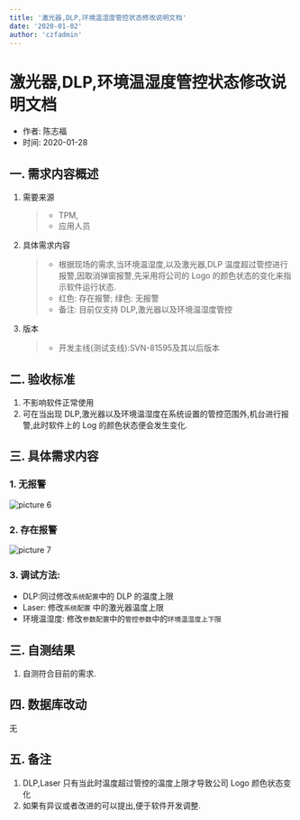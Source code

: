 ```yaml
---
title: '激光器,DLP,环境温湿度管控状态修改说明文档'
date: '2020-01-02'
author: 'czfadmin'
---
```

# 激光器,DLP,环境温湿度管控状态修改说明文档

-   作者: 陈志福
-   时间: 2020-01-28

## 一. 需求内容概述

1.  需要来源
    > -   TPM,
    > -   应用人员
1.  具体需求内容
    > -   根据现场的需求,当环境温湿度,以及激光器,DLP 温度超过管控进行报警,因取消弹窗报警,先采用将公司的 Logo 的颜色状态的变化来指示软件运行状态.
    > -   红色: 存在报警; 绿色: 无报警
    > -   备注: 目前仅支持 DLP,激光器以及环境温湿度管控
1. 版本
	> - 开发主线(测试支线):SVN-81595及其以后版本

## 二. 验收标准

1. 不影响软件正常使用
1. 可在当出现 DLP,激光器以及环境温湿度在系统设置的管控范围外,机台进行报警,此时软件上的 Log 的颜色状态便会发生变化.

## 三. 具体需求内容

### 1. 无报警

![picture 6](../images/posts/8154694b28c0f728f06d4b061537a4339d00896db2b3ab843b9c071420d17e35.png)

### 2. 存在报警
![picture 7](../images/posts/9c00b241cd6433976ea822343fa40211d48f32b82daf3ee4c68937ef5c1ab057.png)


### 3. 调试方法:

-   DLP:同过修改`系统配置`中的 DLP 的温度上限
-   Laser: 修改`系统配置` 中的激光器温度上限
-   环境温湿度: 修改`参数配置`中的`管控参数`中的`环境温湿度上下限`

## 三. 自测结果

1. 自测符合目前的需求.

## 四. 数据库改动

无

## 五. 备注

1. DLP,Laser 只有当此时温度超过管控的温度上限才导致公司 Logo 颜色状态变化
1. 如果有异议或者改进的可以提出,便于软件开发调整.


